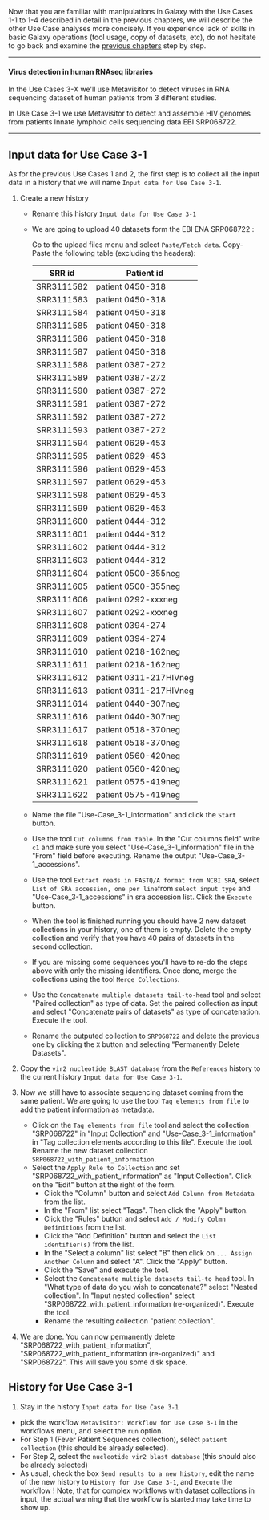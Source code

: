 Now that you are familiar with manipulations in Galaxy with the Use Cases 1-1 to 1-4 described in detail in the previous chapters, we will describe the other Use Case analyses more concisely. If you experience lack of skills in basic Galaxy operations (tool usage, copy of datasets, etc), do not hesitate to go back and examine the [previous chapters](use_cases_input_data) step by step.

---
#### Virus detection in human RNAseq libraries

In the Use Cases 3-X we'll use Metavisitor to detect viruses in RNA sequencing dataset of human patients from 3 different studies.

In Use Case 3-1 we use Metavisitor to detect and assemble HIV genomes from patients Innate lymphoid cells sequencing data EBI SRP068722.

---

## Input data for Use Case 3-1

As for the previous Use Cases 1 and 2, the first step is to collect all the input data in a history that we will name `Input data for Use Case 3-1`.

1. Create a new history
    - Rename this history `Input data for Use Case 3-1`
    - We are going to upload 40 datasets form the EBI ENA SRP068722 :

        Go to the upload files menu and select `Paste/Fetch data`. Copy-Paste the following table (excluding the headers):

        SRR id | Patient id|
        -----------|-----------------|
        SRR3111582 | patient 0450-318|
        SRR3111583 | patient 0450-318|
        SRR3111584 | patient 0450-318|
        SRR3111585 | patient 0450-318|
        SRR3111586 | patient 0450-318|
        SRR3111587 | patient 0450-318|
        SRR3111588 | patient 0387-272|
        SRR3111589 | patient 0387-272|
        SRR3111590 | patient 0387-272|
        SRR3111591 | patient 0387-272|
        SRR3111592 | patient 0387-272|
        SRR3111593 | patient 0387-272|
        SRR3111594 | patient 0629-453|
        SRR3111595 | patient 0629-453|
        SRR3111596 | patient 0629-453|
        SRR3111597 | patient 0629-453|
        SRR3111598 | patient 0629-453|
        SRR3111599 | patient 0629-453|
        SRR3111600 | patient 0444-312|
        SRR3111601 | patient 0444-312|
        SRR3111602 | patient 0444-312|
        SRR3111603 | patient 0444-312|
        SRR3111604 | patient 0500-355neg|
        SRR3111605 | patient 0500-355neg|
        SRR3111606 | patient 0292-xxxneg|
        SRR3111607 | patient 0292-xxxneg|
        SRR3111608 | patient 0394-274|
        SRR3111609 | patient 0394-274|
        SRR3111610 | patient 0218-162neg|
        SRR3111611 | patient 0218-162neg|
        SRR3111612 | patient 0311-217HIVneg|
        SRR3111613 | patient 0311-217HIVneg|
        SRR3111614 | patient 0440-307neg|
        SRR3111616 | patient 0440-307neg|
        SRR3111617 | patient 0518-370neg|
        SRR3111618 | patient 0518-370neg|
        SRR3111619 | patient 0560-420neg|
        SRR3111620 | patient 0560-420neg|
        SRR3111621 | patient 0575-419neg|
        SRR3111622 | patient 0575-419neg|

    - Name the file "Use-Case_3-1_information" and click the `Start` button.
    - Use the tool `Cut columns from table`. In the "Cut columns field" write `c1` and make sure you select "Use-Case_3-1_information" file in the "From" field before executing. Rename the output "Use-Case_3-1_accessions".
    - Use the tool `Extract reads in FASTQ/A format from NCBI SRA`, select `List of SRA accession, one per line`from `select input type` and "Use-Case_3-1_accessions" in sra accession list. Click the `Execute` button.
    - When the tool is finished running you should have 2 new dataset collections in your history, one of them is empty. Delete the empty collection and verify that you have 40 pairs of datasets in the second collection.
    - If you are missing some sequences you'll have to re-do the steps above with only the missing identifiers. Once done, merge the collections using the tool `Merge Collections`.
    - Use the `Concatenate multiple datasets tail-to-head` tool and select "Paired collection" as type of data. Set the paired collection as input and select "Concatenate pairs of datasets" as type of concatenation. Execute the tool.
    - Rename the outputed collection to `SRP068722` and delete the previous one by clicking the `X` button and selecting "Permanently Delete Datasets".

2. Copy the `vir2 nucleotide BLAST database` from the `References` history to the current history `Input data for Use Case 3-1`.
3. Now we still have to associate sequencing dataset coming from the same patient. We are going to use the tool `Tag elements from file` to add the patient information as metadata.
    - Click on the `Tag elements from file` tool and select the collection "SRP068722" in "Input Collection" and "Use-Case_3-1_information" in "Tag collection elements according to this file". Execute the tool. Rename the new dataset collection `SRP068722_with_patient_information`.
    - Select the `Apply Rule to Collection` and set "SRP068722_with_patient_information" as "Input Collection". Click on the "Edit" button at the right of the form.
        - Click the "Column" button and select `Add Column from Metadata` from the list.
        - In the "From" list select "Tags". Then click the "Apply" button.
        - Click the "Rules" button and select `Add / Modify Colmn Definitions` from the list.
        - Click the "Add Definition" button and select the `List identifier(s)` from the list.
        - In the "Select a column" list select "B" then click on `... Assign Another Column` and select "A". Click the "Apply" button.
        - Click the "Save" and execute the tool.
        - Select the `Concatenate multiple datasets tail-to head` tool. In "What type of data do you wish to concatenate?" select "Nested collection". In "Input nested collection" select "SRP068722_with_patient_information (re-organized)". Execute the tool.
        - Rename the resulting collection "patient collection".
4. We are done. You can now permanently delete "SRP068722_with_patient_information",  "SRP068722_with_patient_information (re-organized)" and "SRP068722". This will save you some disk space.

## History for Use Case 3-1
1. Stay in the history `Input data for Use Case 3-1`
- pick the workflow `Metavisitor: Workflow for Use Case 3-1` in the workflows menu, and select the `run` option.
- For Step 1 (Fever Patient Sequences collection), select `patient collection` (this should be already selected).
- For Step 2, select the `nucleotide vir2 blast database` (this should also be already selected)
- As usual, check the box `Send results to a new history`, edit the name of the new history to `History for Use Case 3-1`, and `Execute` the workflow ! Note, that for complex workflows with dataset collections in input, the actual warning that the workflow is started may take time to show up.
